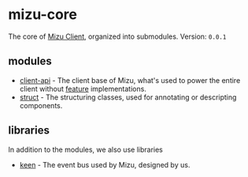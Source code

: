 # mizu-core
The core of [Mizu Client][mizu-website], organized into submodules.
Version: `0.0.1`

## modules
- [client-api][module-client-api] - The client base of Mizu, what's used to power the entire client without [feature](#) implementations.
- [struct][module-struct] - The structuring classes, used for annotating or descripting components.

## libraries
In addition to the modules, we also use libraries
- [keen][keen] - The event bus used by Mizu, designed by us.

<!--- Links --->

[mizu-website]: https://mizu.wtf/ "mizu website"

[module-struct]: https://github.com/MizuWtf/core/tree/main/struct "struct module"
[module-client-api]: https://github.com/MizuWtf/core/tree/main/client-api "api module"

[keen]: https://github.com/MizuWtf/keen "keen"
